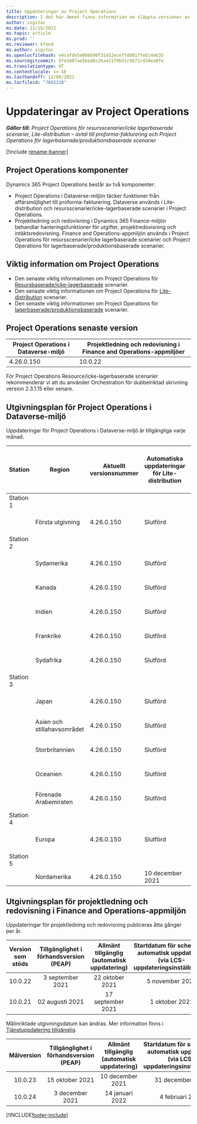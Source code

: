 ```yaml
---
title: Uppdateringar av Project Operations
description: I det här ämnet finns information om släppta versioner av Dynamics 365 Project Operations.
author: sigitac
ms.date: 11/15/2021
ms.topic: article
ms.prod: ''
ms.reviewer: kfend
ms.author: sigitac
ms.openlocfilehash: e4cafde5e866690f31452eceffdd81ffeb14e635
ms.sourcegitcommit: 97e5887ae5bad6c26aa1179b51c9b71c434ea8fe
ms.translationtype: HT
ms.contentlocale: sv-SE
ms.lasthandoff: 12/06/2021
ms.locfileid: "7892228"
---
```

# <a name="project-operations-updates"></a>Uppdateringar av Project Operations

_**Gäller till:** Project Operations för resursscenarier/icke lagerbaserade scenarier, Lite-distribution – avtal till proforma-fakturering och Project Operations för lagerbaserade/produktionsbaserade scenarier_

[!include [rename-banner](~/includes/cc-data-platform-banner.md)]

## <a name="project-operations-components"></a>Project Operations komponenter

Dynamics 365 Project Operations består av två komponenter:

- Project Operations i Dataverse-miljön täcker funktioner från affärsmöjlighet till proforma-fakturering. Dataverse används i Lite-distribution och resursscenarier/icke-lagerbaserade scenarier i Project Operations.
- Projektledning och redovisning i Dynamics 365 Finance-miljön behandlar hanteringsfunktioner för utgifter, projektredovisning och intäktsredovisning. Finance and Operations-appmiljön används i Project Operations för resursscenarier/icke lagerbaserade scenarier och Project Operations för lagerbaserade/produktionsbaserade scenarier.

## <a name="project-operations-release-notes"></a>Viktig information om Project Operations
- Den senaste viktig informationen om Project Operations för [Resursbaserade/icke-lagerbaserade](whats-new-nov-2021-resource-based.md) scenarier.
- Den senaste viktig informationen om Project Operations för [Lite-distribution](../pro/whats-new/whats-new-nov-2021-lite.md) scenarier.
- Den senaste viktig informationen om Project Operations för [lagerbaserade/produktionsbaserade](../prod-pma/whats-new/whats-new-oct-2021-stocked.md) scenarier.

## <a name="project-operations-latest-version"></a>Project Operations senaste version

| Project Operations i Dataverse-miljö | Projektledning och redovisning i Finance and Operations-appmiljöer | 
| --- | --- |
| 4.26.0.150 | 10.0.22 |

För Project Operations Resource/icke-lagerbaserade scenarier rekommenderar vi att du använder Orchestration för dubbelriktad skrivning version 2.3.1.15 eller senare.

## <a name="release-schedule-for-project-operations-on-dataverse-environment"></a>Utgivningsplan för Project Operations i Dataverse-miljö

Uppdateringar för Project Operations i Dataverse-miljö är tillgängliga varje månad. 

| Station | Region | Aktuellt versionsnummer | Automatiska uppdateringar för Lite-distribution | Automatiska uppdateringar för distribution av resurser/icke-lager | Nästa versionsnummer | Nästa version är vanligtvis tillgänglig |
|-----------|-----------------------|-----------------|--------------------|---------------------|---------------------|---------------------|
| Station 1 |   &nbsp;              |    &nbsp;       | &nbsp;             |      &nbsp;         |      &nbsp;         |      &nbsp;         |
|   &nbsp;  | Första utgivning         |  4.26.0.150     | Slutförd           | Slutförd            | TBD                 | 06 december 2021   |
| Station 2 |   &nbsp;              |    &nbsp;       | &nbsp;             |      &nbsp;         |      &nbsp;         |      &nbsp;         |
|   &nbsp;  | Sydamerika         |  4.26.0.150     | Slutförd           | Slutförd            | TBD                 | 06 december 2021   |
|   &nbsp;  | Kanada                |  4.26.0.150     | Slutförd           | Slutförd            | TBD                 | 06 december 2021   |
|   &nbsp;  | Indien                 |  4.26.0.150     | Slutförd           | Slutförd            | TBD                 | 06 december 2021   |
|   &nbsp;  | Frankrike                |  4.26.0.150     | Slutförd           | Slutförd            | TBD                 | 06 december 2021   |
|   &nbsp;  | Sydafrika          |  4.26.0.150     | Slutförd           | Slutförd            | TBD                 | 06 december 2021   |
| Station 3 |      &nbsp;           |     &nbsp;      |     &nbsp;         |      &nbsp;         |      &nbsp;         |      &nbsp;         |
|   &nbsp;  | Japan                 |  4.26.0.150     | Slutförd           | Slutförd            | TBD                 | 10 december 2021   |
|   &nbsp;  | Asien och stillahavsområdet          |  4.26.0.150     | Slutförd           | Slutförd            | TBD                 | 10 december 2021   |
|   &nbsp;  | Storbritannien         |  4.26.0.150     | Slutförd           | Slutförd            | TBD                 | 10 december 2021   |
|   &nbsp;  | Oceanien               |  4.26.0.150     | Slutförd           | Slutförd            | TBD                 | 10 december 2021   |
|   &nbsp;  | Förenade Arabemiraten  |  4.26.0.150     | Slutförd           | Slutförd            | TBD                 | 10 december 2021   |
| Station 4 |     &nbsp;            |     &nbsp;      |     &nbsp;         |      &nbsp;         |      &nbsp;         |      &nbsp;         |
|   &nbsp;  | Europa                |  4.26.0.150     | Slutförd           | 10 december 2021   | TBD                 | 17 december 2021   |
| Station 5 |     &nbsp;            |     &nbsp;      |     &nbsp;         |      &nbsp;         |      &nbsp;         |      &nbsp;         |
|   &nbsp;  | Nordamerika         |  4.26.0.150     | 10 december 2021  | 17 december 2021   | TBD                 | 07 januari 2022    |


## <a name="release-schedule-for-project-management-and-accounting-in-the-finance-and-operations-apps-environment"></a>Utgivningsplan för projektledning och redovisning i Finance and Operations-appmiljön

Uppdateringar för projektledning och redovisning publiceras åtta gånger per år.

|Version som stöds| Tillgänglighet i förhandsversion (PEAP) | Allmänt tillgänglig (automatisk uppdatering) | Startdatum för schema för automatisk uppdatering (via LCS-uppdateringsinställningar) |   Slut på tjänsten   |
|:---------------:|:---------------------------:|:---------------------------------:|:--------------------------------------------------------------------:|:------------------:|
|     10.0.22     |      3 september 2021      |        22 oktober 2021           |                          5 november 2021                            | 14 januari 2022   |
|    10.0.21      |         02 augusti 2021     |           17 september 2021      |                             1 oktober 2021                          |  10 december 2021 |


Målinriktade utgivningsdatum kan ändras. Mer information finns i [Tjänstuppdatering tillgänglig](/dynamics365/fin-ops-core/fin-ops/get-started/public-preview-releases?toc=%2fdynamics365%2ffinance%2ftoc.json).

|Målversion | Tillgänglighet i förhandsversion (PEAP) | Allmänt tillgänglig (automatisk uppdatering) | Startdatum för schema för automatisk uppdatering (via LCS-uppdateringsinställningar) |   Slut på tjänsten   |
|:---------------:|:---------------------------:|:---------------------------------:|:--------------------------------------------------------------------:|:------------------:|
|     10.0.23     |      15 oktober 2021       |        10 december 2021          |                          31 december 2021                           | 18 mars 2022     |
|     10.0.24     |      3 december 2021       |        14 januari 2022           |                          4 februari 2022                            | 15 april 2022     |

[!INCLUDE[footer-include](../includes/footer-banner.md)]
